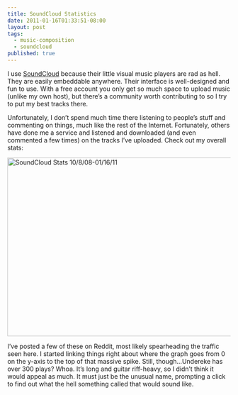 ```yaml
---
title: SoundCloud Statistics
date: 2011-01-16T01:33:51-08:00
layout: post
tags:
  - music-composition
  - soundcloud
published: true
---
```

I use [SoundCloud](http://soundcloud.com) because their little visual music players are rad as hell. They are easily embeddable anywhere. Their interface is well-designed and fun to use. With a free account you only get so much space to upload music (unlike my own host), but there&#8217;s a community worth contributing to so I try to put my best tracks there.

<!--more-->

Unfortunately, I don&#8217;t spend much time there listening to people&#8217;s stuff and commenting on things, much like the rest of the Internet. Fortunately, others have done me a service and listened and downloaded (and even commented a few times) on the tracks I&#8217;ve uploaded. Check out my overall stats:

<img aria-describedby="caption-attachment-4039" data-attachment-id="4039" data-orig-file="{{ site.baseurl }}/assets/images/posts/2011/01/soundcloud_stats.png" data-orig-size="945,596" data-comments-opened="1" data-image-meta="{&quot;aperture&quot;:&quot;0&quot;,&quot;credit&quot;:&quot;&quot;,&quot;camera&quot;:&quot;&quot;,&quot;caption&quot;:&quot;&quot;,&quot;created_timestamp&quot;:&quot;0&quot;,&quot;copyright&quot;:&quot;&quot;,&quot;focal_length&quot;:&quot;0&quot;,&quot;iso&quot;:&quot;0&quot;,&quot;shutter_speed&quot;:&quot;0&quot;,&quot;title&quot;:&quot;&quot;}" data-image-title="Sound Cloud Stats 10/8/08-01/16/11" data-image-description="" data-image-caption="<p>Sound Cloud Stats 10/8/08-01/16/11</p>
" data-medium-file="{{ site.baseurl }}/assets/images/posts/2011/01/soundcloud_stats-640x403.png" data-large-file="{{ site.baseurl }}/assets/images/posts/2011/01/soundcloud_stats-800x504.png" loading="lazy" class="size-medium wp-image-4039 " title="SoundCloud Stats 10/8/08-01/16/11" src="{{ site.baseurl }}/assets/images/posts/2011/01/soundcloud_stats-640x403.png" alt="SoundCloud Stats 10/8/08-01/16/11" width="640" height="403" srcset="{{ site.baseurl }}/assets/images/posts/2011/01/soundcloud_stats-640x403.png 640w, {{ site.baseurl }}/assets/images/posts/2011/01/soundcloud_stats-800x504.png 800w, {{ site.baseurl }}/assets/images/posts/2011/01/soundcloud_stats.png 945w" sizes="(max-width: 640px) 100vw, 640px" />

I&#8217;ve posted a few of these on Reddit, most likely spearheading the traffic seen here. I started linking things right about where the graph goes from 0 on the y-axis to the top of that massive spike. Still, though&#8230;Undereke has over 300 plays? Whoa. It&#8217;s long and guitar riff-heavy, so I didn&#8217;t think it would appeal as much. It must just be the unusual name, prompting a click to find out what the hell something called that would sound like.

